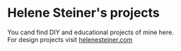 # Helene Steiner's projects
You cand find DIY and educational projects of mine here.  
For design projects visit [helenesteiner.com](www.helenesteiner.com)

